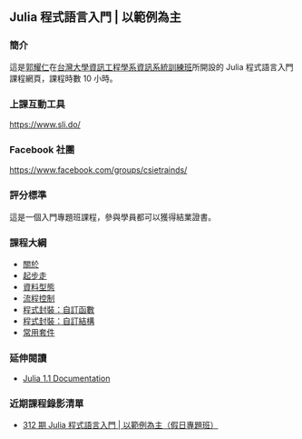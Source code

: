 ## Julia 程式語言入門 | 以範例為主

### 簡介

這是[郭耀仁](https://www.facebook.com/yaojen.kuo.1)在[台灣大學資訊工程學系資訊系統訓練班](https://www.csie.ntu.edu.tw/train/)所開設的 Julia 程式語言入門課程網頁，課程時數 10 小時。

### 上課互動工具

<https://www.sli.do/>

### Facebook 社團

<https://www.facebook.com/groups/csietrainds/>

### 評分標準

這是一個入門專題班課程，參與學員都可以獲得結業證書。

### 課程大綱

- [關於](00-about.slides.html)
- [起步走](01-getting-started.slides.html)
- [資料型態](02-data-types.slides.html)
- [流程控制](03-control-flow-conditionals.slides.html)
- [程式封裝：自訂函數]()
- [程式封裝：自訂結構]()
- [常用套件]()

### 延伸閱讀

- [Julia 1.1 Documentation](https://docs.julialang.org/en/v1/)

### 近期課程錄影清單

- [312 期 Julia 程式語言入門 | 以範例為主（假日專題班）](https://www.youtube.com/playlist?list=PLEq7iw5uOtuWWndX_ppiDG8KMv6Jft7hm)